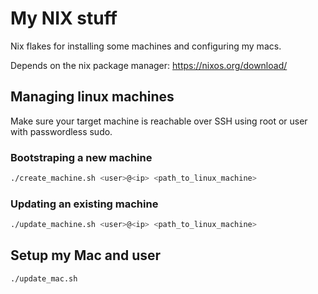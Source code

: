 # My NIX stuff
Nix flakes for installing some machines and configuring my macs.

Depends on the nix package manager: https://nixos.org/download/

## Managing linux machines
Make sure your target machine is reachable over SSH using root or user with passwordless sudo.

### Bootstraping a new machine
```bash
./create_machine.sh <user>@<ip> <path_to_linux_machine>
```

### Updating an existing machine
```bash
./update_machine.sh <user>@<ip> <path_to_linux_machine>
```

## Setup my Mac and user
```bash
./update_mac.sh
```